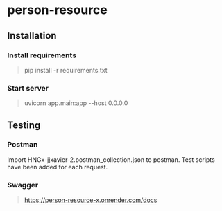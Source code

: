 # person-resource

## Installation
### Install requirements
> pip install -r requirements.txt

### Start server
> uvicorn app.main:app --host 0.0.0.0


## Testing 

### Postman
Import HNGx-jjxavier-2.postman_collection.json to postman. Test scripts have been added for each request.

### Swagger
> https://person-resource-x.onrender.com/docs